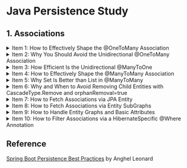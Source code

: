 # Java Persistence Study

## 1. Associations

<details>
<summary>Item 1: How to Effectively Shape the @OneToMany Association</summary>

1. 외래키를 통해 참조하는 쪽이 자식 참조되는 쪽이 부모  
1. 일반적으로 단방향 관계가 쿼리하는 것이 양방향보다 어렵기 때문에 큰 애플리케이션에서는 양방향 관계를 선호([Hibernate docs](http://docs.jboss.org/hibernate/core/3.3/reference/en/html/best-practices.html))
1. 부모없이 자식이 존재할 수 없으므로 항상 Cascade는 부모에서 자식 방향으로 설정
1. 부모 쪽에 mappedBy/orphanRemoval 설정
1. 부모 쪽에 addSomething(), removeSomething()과 같은 헬퍼 메서드를 통해 양방향 연결 관계를 동기화
1. 자식 쪽에서 equals()와 hashCode()를 재정의 필요하며, Lombok을 통한 구현보다 id가 할당되는 경우 hashCode() 값이 바뀌기 때문에 hashCode()는 항상 고정된 값을 반환하고 equals()의 경우 객체의 유형과 기본키를 비교하고 널이면 false를 반환하도록 구현. @NaturalId 또는 데이터베이스에 구애받지 않는 UUID 그리고 두 함수를 재정의하는 것이 좋음[The best way to implement equals, hashCode, and toString with JPA and Hibernate](https://vladmihalcea.com/the-best-way-to-implement-equals-hashcode-and-tostring-with-jpa-and-hibernate/)
1. @OneToMany은 FetchTYpe.LAZY가 기본값이지만, @ManyToOne은 EAGER이므로 자식 쪽에서도 FetchTYpe.LAZY 설정
1. 별도의 SQL 문이나 LazyInitializationException 그리고 순환 참조를 피하기 위해 toString()을 재정의할 때 기본 속성들만 포함
1. 잠재적 혼란/실수 등을 초래할 수 있어 조인 컬럼명을 구체화하기 위한 @JoinColumn 사용

</details>

<details>
<summary>Item 2: Why You Should Avoid the Unidirectional @OneToMany Association</summary>

1. 단방향 연결일 경우 각각의 외래키를 포함한 연결 테이블을 따로 생성하여 양방향 연결보다 더 많은 메모리를 소비
1. 연결 테이블을 따로 생성할 경우 연결 테이블에 추가/삭제하는 하위 엔터티 개수의 추가적인 쿼리가 실행
1. 단방향 연결에서 부모 쪽에서 마지막 자식을 삭제하는 경우, 연결 테이블에서 부모와 관련된 모든 관계를 지우고 나머지 자식을 재삽입
1. 첫 번째 자식을 삭제하는 경우도 그렇고 단방향 연결은 양방향 연결에 비해 성능 패널티가 존재
1. 단방향 연결에서 @OrderColumn을 사용하면 연결 테이블에서 모든 관계를 지우는 방식을 사용하지 않지만, 수정문이 필요
1. 단방향 연결에서 @JoinColumn을 사용하면 기존에 비해 성능을 올릴 수는 있지만, 마찬가지로 수정문이 필요

</details>

<details>
<summary>Item 3: How Efficient Is the Unidirectional @ManyToOne</summary>

1. 단방향 연결일 경우 각각의 외래키를 포함한 연결 테이블을 따로 생성하여 양방향 연결보다 더 많은 메모리를 소비
1. 연결 테이블을 따로 생성할 경우 연결 테이블에 추가/삭제하는 하위 엔터티 개수의 추가적인 쿼리가 실행
1. 단방향 연결에서 부모 쪽에서 마지막 자식을 삭제하는 경우, 연결 테이블에서 부모와 관련된 모든 관계를 지우고 나머지 자식을 재삽입
1. 첫 번째 자식을 삭제하는 경우도 그렇고 단방향 연결은 양방향 연결에 비해 성능 패널티가 존재
1. 단방향 연결에서 @OrderColumn을 사용하면 연결 테이블에서 모든 관계를 지우는 방식을 사용하지 않지만, 수정문이 필요
1. 단방향 연결에서 @JoinColumn을 사용하면 기존에 비해 성능을 올릴 수는 있지만, 마찬가지로 수정문이 필요

</details>

<details>
<summary>Item 4: How to Effectively Shape the @ManyToMany Association</summary>

1. 양방향 @ManyToMany는 두 개체가 서로 부모가 될 수 있고 두 외래키가 연결 테이블에 존재
1. 두 개체 중에서 관계의 주인을 정해 변화를 전파. 반대 쪽은 mappedBy를 추가
1. 항상 Set을 사용
1. 두 개체 간 연관 관계 동기화
1. 한 쪽을 제거할 경우 다른 개체에 의해 참조될 경우가 있기 때문에 CascadeType.All/REMOVE을 지양
1. 개발자가 혼란없이 참조할 수 있도록 @JoinTable 사용
1. 지연 로딩 사용(기본값)
1. equals()와 hashCode() 재정의
1. 별도 SQL 문, 순환 참조 등을 피하기 위해 toString() 재정의 시 주의 필요
1. @ManyToMany 두 양방향 @OneToMany로 대체될 수 있음

</details>

<details>
<summary>Item 5: Why Set Is Better than List in @ManyToMany</summary>

1. List를 사용할 경우 개체 삭제 시 관련된 개체 모두 삭제 후 재삽입하는 반면, Set을 사용하면 단일 삭제문이 실행
1. 데이터를 가져올 때 주어진 컬럼을 통해 정렬하는 @OrderBy와 여분의 컬럼을 사용해 영구적으로 정렬하는 @OrderColumn을 통해 정렬 가능
1. 정렬이 필요한 경우, 하이버네이트가 LinkedHashSet을 통해 정렬된 데이터를 보존하므로 완전한 일관성을 위해 HashSet보다 LinkedHashSet을 사용

</details>

<details>
<summary>Item 6: Why and When to Avoid Removing Child Entities with CascadeType.Remove and orphanRemoval=true</summary>

1. 참조되는 쪽을 삭제하는 경우 CascadeType.REMOVE 또는 orphanRemoval=true가 존재하면 참조하는 쪽에 자동적으로 전파한다는 점에서 동일
1. CascadeType.REMOVE 여부 상관없이 orphanRemoval=true를 통해 관계를 끊으면 삭제문을 통해 연관 개체를 자동적으로 삭제하고 false인 경우는 수정문을 실행. 관계를 끊는 것을 삭제로 보지 않기 때문에 참조하는 개체없이 존재할 수 없는 개체를 삭제할 때 true가 유용
1. CascadeType.REMOVE를 통해 부모 쪽을 삭제할 경우, Persistence Context에 연관 개체들이 존재해야 그렇지 않으면 영향을 받지 않음. 게다가, 부모 삭제문과 자식 삭제문이 개수만큼 실행되므로 성능 패널티 존재
1. orphanRemoval=true를 통해 부모 쪽을 삭제하는 경우에도 동일한 쿼리를 수행
1. 위와 같은 방식은 애플리케이션이 산발적인 삭제를 실행하는 경우나 특히, 관리되는 개체를 삭제할 때 개체 상태 전이를 위해 하이버네이트가 필요하므로 유용. 게다가, Automatic Optimistic Locking mechanism(e.g., @Version)으로부터 이점. 상충되지만, DML문을 줄여 삭제를 효율적으로 해야할 경우 고려해야 함
1. 효율적으로 삭제하기 위해서는 Bulk operation을 사용해야하므로 Automatic Optimistic Locking mechanism을 사용할 수 없음. Persistence Context 동기화 문제는 flushAutomatically = true, clearAutomatically = true를 통해 관리
1. 효율적으로 삭제할 수 있는 4가지 경우:
    1. 하나의 부모가 Persistence Context에 있고 연관된 자식은 없을 때
        ```
        // ChildRepository.java
        public int deleteByParentId(String parentId);
        // ParentRepository.java
        public int deleteById(String id);

        Parent parent = parentRepository.findById(1L);
        childRepository.deleteByParentId(parent.getId());
        parentRepository.deleteById(parent.getId());
        ```
        연관된 자식들이 로드되지 않고 하나의 Parent 삭제문과 하나의 연관된 자식 개체 삭제문이 실행
    1. 다수의 부모가 Persistence Context에 있고 연관된 자식은 없을 때
        ```
        // ChildRepository.java
        @Query("DELETE FROM child c WHERE c.parent IN ?1")
        public int deleteByParents(List<Parent> parents);

        List<Parent> parents = parenRepository.findAll();
        childRepository.deleteByParents(parents);
        parentRepository.deleteAllInBatch(parents);
        ```
        > deleteInBatch(Iterable<T> entities) is deprecated. Use deleteAllInBatch()

        연관된 자식들이 로드되지 않고 다수의 Parent 삭제문과 하나의 연관된 자식 개체 삭제문이 실행
    1. 하나의 부모와 연관된 자식이 Persistence Context에 존재할 때
        ```
        Parent parent = parentRepository.findById(1L);
        childRepository.deleteAllInBatch(parent.getChildern());
        parentRepository.deleteAllInBatch(parent);
        ```
        > deleteAllInBatch(Iterable<T> entities)는 기본적으로 Persistence Context에 대해 flush/clear하지 않으므로 오래된 상태일 수 있음. flushAutomatically = true, clearAutomatically = true, flush() 등을 상황에 따라 추가
            
        하나의 Parent 삭제문과 하나의 연관된 자식 개체 삭제문이 실행
    1. 부모와 자식이 Persistence Context에 없을 때
        ```
        childRepository.deleteByParentId(1L);
        parentRepository.deleteById(1L);
        ```
        하나의 Parent 삭제문과 하나의 연관된 자식 개체 삭제문이 실행
    > 모든 개체를 삭제하는 가장 효율적인 방법은 Bulk Operation을 실행하는 deleteAllInBatch()

</details>

<details>
<summary>Item 7: How to Fetch Associations via JPA Entity</summary>

1. Entity graphs는 지연 로딩 예외와 N + 1 문제를 해결하기 위해 JPA 2.1부터 등장. 단일 선택문으로 로드되어야 할 연관된 개체들을 상세화
1. 동일 개체에 다중, 체인 형식, 서브 그래프로 복잡한 관계도 정의할 수 있음. 또한, 글로벌하고 재사용 가능
1. FetchType semantics를 재정의하기 위해 두 개의 속성을 설정할 수 있음
    1. Fetch graph
        기본 타입으로 attributeNodes에 있는 속성들이 FetchType.EAGER이며, 나머지 속성은 FetchType.LAZY
    1. Load graph
        attributeNodes에 있는 속성들이 FetchType.EAGER이며, 나머지 속성은 명시되거나 기본값
1. Fetch Join은 inner join, Entity Graph는 left outer join으로 데이터를 가져옴
1. Entity graph는 @NamedEntityGraph과 같은 어노테이션, attributePaths(ad hoc entity graphs), EntityManager API에 의해 선언할 수 있음
    1. @NamedEntityGraph
        ```
        @Entity
        @NamedEntityGraph(
            name = "parent-children-graph",
            attributeNodes = {
                @NamedAttributeNode("children")
            }
        )
        public class Parent implements Serializable { 
        ```
        1. Overriding a Query Method or Query Builder Mechanism
            ```
            @Override
            @EntityGraph(value = "parent-children-graph", type = EntityGraphType.FETCH)
            List<Parent> findAll();

            @EntityGraph(value = "parent-children-graph", type = EntityGraphType.FETCH)
            List<Parent> findByAgeLessThenOrderByNameDesc(int age);
            ```
        1. Using Specification
            ```
            public class ParentSpecs {
                public static Specification<Parent> isAgeGt45() {
                    return (Root<Parent> root, CriteriaQuery<?> query, CriteriaBuilder builder) ->
                        builder.greaterThan(root.get("age"), 45);
                }
            }

            public interface ParentRepository extends JpaRepository<Parent, Long>, JpaSpecificationExecutor<Parent> {
                @Override
                @EntityGraph(value = "parent-children-graph", type = EntityGraphType.FETCH)
                List<Parent> findAll(Specification spec);
            }
            ```
        1. @Query and JPQL
            ```
            @EntityGraph(value = "parent-children-graph", type = EntityGraphType.FETCH)
            @Query(value = "SELECT p FROM parent p WHERE 20 < p.age AND p.age < 40")
            List<Parent> findByAgeBetween20And40();
            ```
            > 연관 관계의 소유 개체가 SELECT 목록에 존재해야 함
    
    1. EntityManager  
        getEntitiyGraph(String entityGraphName)을 통해 entity graph를 불러와서 사용

    1. Ad Hoc Entity Graph
        ```
        @Override
        @EntityGraph(
            attributePaths = { "children" }, 
            type = EntityGraphType.FETCH
        )
        List<Child> findAll();
        ```
        @NamedEntityGraph와 마찬가지로 Query Builder mechanism, Specification, 그리고 JPQL 사용
    > Entity graphs를 포함해 다중 즉시 로딩을 통해 연관 관계를 가져오면 동시에 다중 Bag(순서가 없고 중복은 허용하는 컬렉션)을 가져올 수 없는 MultipleBagFetchException이 발생. List를 Set으로 바꾸면 해결은 할 수 있지만, 카테시안 곱이 발생해 중간 결과를 병합하는 과정이 거대해질 수 있기 때문에 최적화되지 않음. 한 번에 한 연관 관계를 가져오는 것이 가장 좋은 해결책[The best way to fix the Hibernate MultipleBagFetchException](https://vladmihalcea.com/hibernate-multiplebagfetchexception/). 또는, spring.jpa.properties.hibernate.default_batch_fetch_size=?를 통해 지정된 수만큼 in절에 부모 key를 사용하게 해주어 최소한의 성능 보장[MultipleBagFetchException](https://jojoldu.tistory.com/457)

    > Native query를 entity graphs와 같이 사용하면 예외 발생

    > 연관 관계를 같이 가져올 때 메모리 내에서 발생하는 페이징을 사용하면 성능 패널티 존재. 반면에, 오직 기본(@Basic) 속성이나 컬렉션이 아닌 연관 개체를 가져오면 LIMIT 또는 couterparts를 통해 데이터베이스에서 가져옴

</details>

<details>
<summary>Item 8: How to Fetch Associations via Entity SubGraphs</summary>

1. Entity Graphs도 큰 트리 구조를 만들거나 필요없는 관계를 가져오는 등으로 성능 패널티가 발생하기 쉬움
1. Sub-graphs는 주로 하위 개체도 다중으로 얽혀있는 복잡한 entity graphs를 만들도록 함
1. @NameEntityGraph and @NamedSubgraph를 통한 정의
    ```
    @Entity
    @NamedEntityGraph(
        name = "parent-children-something-graph",
        attributeNodes = {
            @NamedAttributeNode(value = "children", subgraph = "something-subgraph")
        },
        subgraphs = {
            @NamedSubgraph(
                name = "something-subgraph",
                attributeNodes = {
                    @NamedAttributeNode("something")
                }
            )
        }
    )
    public class Parent implements Serializable {
    
    public interface AuthorRepository extends JpaRepository<Parent, Long> {
        @Override
        @EntityGraph(value = "parent-children-something-graph", type = EntityGraphType.FETCH)
        List<Parent> findAll();
    ```
    Query Builder Mechanism, Specification, and JPQL과도 함께 사용할 수 있음
1. Ad Hoc Entity Graphs를 통한 정의
    ```
    @Override
    @EntityGraph(
        attributePaths = { "children.something" },
        type = EntityGraphType.FETCH
    )
    List<Parent> findAll();
    ```
    Query Builder Mechanism, Specification, and JPQL과도 함께 사용할 수 있음
1. EntityManager를 통한 정의

</details>

<details>
<summary>Item 9: How to Handle Entity Graphs and Basic Attributes</summary>

1. Entity Graph를 사용해 전체가 아닌 몇 가지 기본 속성들만 가져오는 것은 다음과 같은 작업이 필요
    1. Hibernate Bytecode Enhancement 활성화
    1. @Basic(fetch = FetchType.LAZY) 사용
1. 해당 컬럼 타입이 큰 데이터를 저장하는 BLOB, CLOB 등과 같은 경우 성능을 향상시킬 수 있지만, 설정을 적용할 경우 다른 모든 쿼리에도 적용되기 때문에 주의
1. 설정해도 Bytecode Enhancement를 활성화하지 않으면 즉시 로딩으로 가져오기 때문에 아래와 같은 추가 설정 필요
    ```
    buildscript {
        ...

        repositories {
            mavenCentral()
        }

        dependencies {
            ...
            classpath "org.hibernate:hibernate-gradle-plugin:${hibernateVersion}"
        }
    }

    apply plugin: 'org.hibernate.orm'

    hibernate {
        enhance {
            enableLazyInitialization = true
        }
    }
    ```

</details>

<details>
<summary>Item 10: How to Filter Associations via a HibernateSpecific @Where Annotation</summary>

1. @Where을 사용하면 연관된 개체를 필터링해서 가져올 때 유용
1. 개체를 가져오고 추가적인 조회문이 발생하기 때문에 JOIN FETCH WHERE 또는 @NamedEntityGraph 등이 아닌 연관된 개체까지 동시에 가져오지 않아도 되는 경우 사용
1. 동시에 조회해야 하고 필터링도 필요하다면, JOIN FETCH WHERE을 사용하는 것이 좋음

</details>


## Reference

[Spring Boot Persistence Best Practices](https://link.springer.com/book/10.1007/978-1-4842-5626-8) by Anghel Leonard